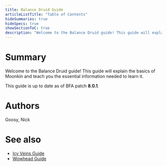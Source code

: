 ```yaml
---
title: Balance Druid Guide
articleListTitle: "Table of Contents"
hideSummaries: true
hideSpecs: true
showSectionToC: true
description: "Welcome to the Balance Druid guide! This guide will explain the basics of Moonkin and teach you the essential information needed to learn it."
---
```


Summary
===
Welcome to the Balance Druid guide! This guide will explain the basics of Moonkin and teach you the essential information needed to learn it.

This guide is up to date as of BFA patch **8.0.1**.

Authors
===
Goosy, Nick

See also
===
 - [Icy Veins Guide](https://www.icy-veins.com/wow/balance-druid-pve-dps-guide)
 - [Wowhead Guide](https://www.wowhead.com/balance-druid-guide)
